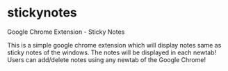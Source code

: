 # stickynotes
Google Chrome Extension - Sticky Notes

This is a simple google chrome extension which will display notes same as sticky notes of the windows.
The notes will be displayed in each newtab!
Users can add/delete notes using any newtab of the Google Chrome!
